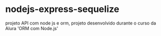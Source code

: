 # nodejs-express-sequelize
 projeto API com node js e orm, projeto desenvolvido durante o curso da Alura 'ORM com Node.js'
